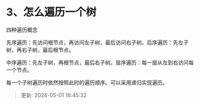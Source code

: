 # 3、怎么遍历一个树

四种遍历概念

先序遍历：先访问根节点，再访问左子树，最后访问右子树。后序遍历：先左子树，再右子树，最后根节点。

中序遍历：先左子树，再根节点，最后右子树。层序遍历：每一层从左到右访问每一个节点。

每一个子树遍历时依然按照此时的遍历顺序。可以采用递归实现遍历。

> 更新: 2024-05-01 16:45:32  
